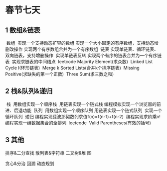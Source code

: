 # 春节七天

## 1 数组&链表

​	数组
​		实现一个支持动态扩容的数组
​		   实现一个大小固定的有序数组，支持动态增删改操作
​		   实现两个有序数组合并为一个有序数组
​	链表
​		实现单链表、循环链表、双向链表，支持增删操作
​		   实现单链表反转
​		   实现两个有序的链表合并为一个有序链表
​		   实现求链表的中间结点
​	leetcode
​		Majority Element(求众数)
​		Linked List Cycle I(环形链表)
​		Merge k Sorted Lists(合并k个排序链表)
​		Missing Positive(求缺失的第一个正数)
​		Three Sum(求三数之和)

## 2 栈&队列&递归

​	栈
​		用数组实现一个顺序栈
​		  用链表实现一个链式栈
​		  编程模拟实现一个浏览器的前进、后退功能
​	队列
​		用数组实现一个顺序队列
​		  用链表实现一个链式队列
​		  实现一个循环队列
​	递归
​		编程实现斐波那契数列求值f(n)=f(n-1)+f(n-2)
​		编程实现求阶乘n! 
​		编程实现一组数据集合的全排列
​	leetcode
​		Valid Parentheses(有效的括号)

## 3 其他

排序&二分查找
散列表&字符串
二叉树&堆
图

贪心&分治 回溯 动态规划 
